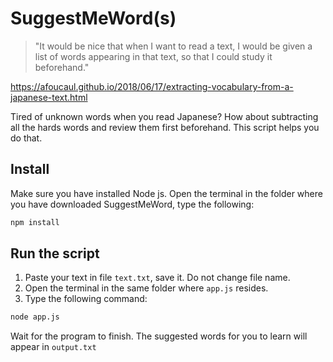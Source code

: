 # SuggestMeWord(s)

> "It would be nice that when I want to read a text, I would be given a list of words appearing in that text, so that I could study it beforehand."

https://afoucaul.github.io/2018/06/17/extracting-vocabulary-from-a-japanese-text.html

Tired of unknown words when you read Japanese? How about subtracting all the hards words and review them first beforehand. This script helps you do that.

## Install

Make sure you have installed Node js.
Open the terminal in the folder where you have downloaded SuggestMeWord, type the following:

```sh
npm install
```

## Run the script

1. Paste your text in file `text.txt`, save it. Do not change file name.
2. Open the terminal in the same folder where `app.js` resides.
3. Type the following command:

```sh
node app.js
```

Wait for the program to finish. The suggested words for you to learn will appear in `output.txt`
